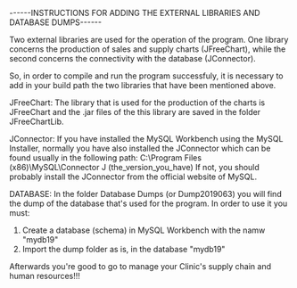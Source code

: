 ------INSTRUCTIONS FOR ADDING THE EXTERNAL LIBRARIES AND DATABASE DUMPS------

Two external libraries are used for the operation of the program. 
One library concerns the production of sales and supply charts (JFreeChart), 
while the second concerns the connectivity with the database (JConnector).

So, in order to compile and run the program successfuly,
it is necessary to add in your build path
the two libraries that have been mentioned above.

JFreeChart:
The library that is used for the production of the charts is JFreeChart
and the .jar files of the this library are saved in the folder JFreeChartLib.

JConnector: 
If you have installed the MySQL Workbench using the MySQL Installer, normally you have
also installed the JConnector which can be found usually in the following path:
C:\Program Files (x86)\MySQL\Connector J (the_version_you_have)
If not, you should probably install the JConnector from the official website of MySQL.

DATABASE:
In the folder Database Dumps (or Dump2019063) you will find the dump of the database that's used for the program.
In order to use it you must:
1. Create a database (schema) in MySQL Workbench with the namw "mydb19"
2. Import the dump folder as is, in the database "mydb19" 

Afterwards you're good to go to manage your Clinic's supply chain and human resources!!!
